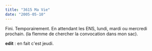```yaml
---
title: "3615 Ma Vie"
date: "2005-05-10"
---
```


Fini. Temporairement. En attendant les ENS, lundi, mardi ou mercredi prochain. (la flemme de chercher la convocation dans mon sac).

**edit** : en fait c'est jeudi.
